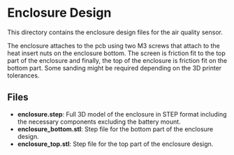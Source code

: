 # Enclosure Design

This directory contains the enclosure design files for the air quality sensor.

The enclosure attaches to the pcb using two M3 screws that attach to the heat insert nuts on the enclosure bottom. The screen is friction fit to the top part of the enclosure and finally, the top of the enclosure is friction fit on the bottom part. Some sanding might be required depending on the 3D printer tolerances.

## Files

- **enclosure.step**: Full 3D model of the enclosure in STEP format including the necessary components excluding the battery mount.
- **enclosure_bottom.stl**: Step file for the bottom part of the enclosure design.
- **enclosure_top.stl**: Step file for the top part of the enclosure design.